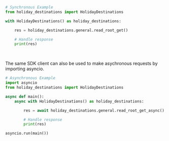 <!-- Start SDK Example Usage [usage] -->
```python
# Synchronous Example
from holiday_destinations import HolidayDestinations

with HolidayDestinations() as holiday_destinations:

    res = holiday_destinations.general.read_root_get()

    # Handle response
    print(res)
```

</br>

The same SDK client can also be used to make asychronous requests by importing asyncio.
```python
# Asynchronous Example
import asyncio
from holiday_destinations import HolidayDestinations

async def main():
    async with HolidayDestinations() as holiday_destinations:

        res = await holiday_destinations.general.read_root_get_async()

        # Handle response
        print(res)

asyncio.run(main())
```
<!-- End SDK Example Usage [usage] -->